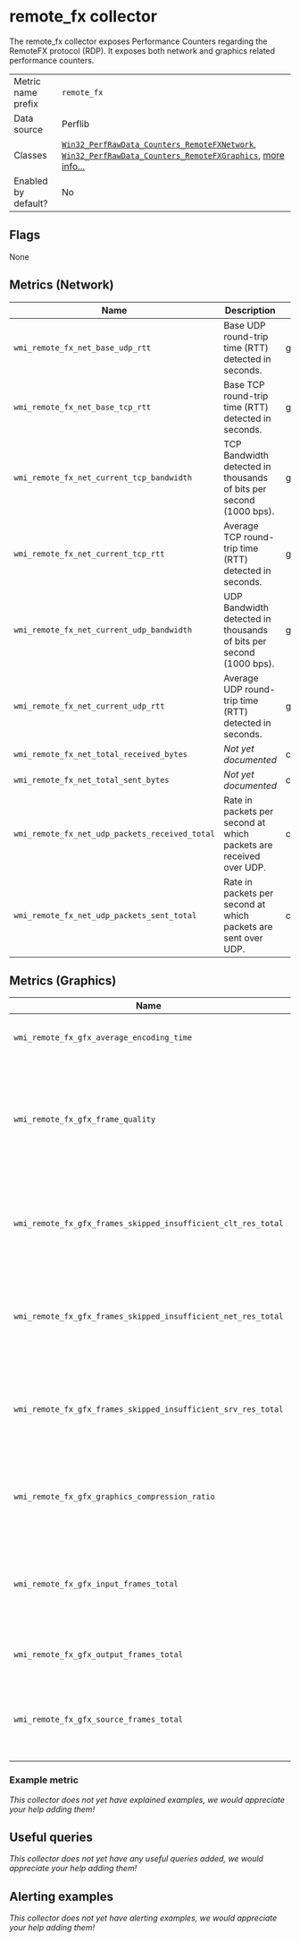 # remote_fx collector

The remote_fx collector exposes Performance Counters regarding the RemoteFX protocol (RDP). It exposes both network and graphics related performance counters.

|||
-|-
Metric name prefix  | `remote_fx`
Data source         | Perflib
Classes             | [`Win32_PerfRawData_Counters_RemoteFXNetwork`](https://wutils.com/wmi/root/cimv2/win32_perfrawdata_counters_remotefxnetwork/), [`Win32_PerfRawData_Counters_RemoteFXGraphics`](https://wutils.com/wmi/root/cimv2/win32_perfrawdata_counters_remotefxgraphics), [more info...](https://docs.microsoft.com/en-us/azure/virtual-desktop/remotefx-graphics-performance-counters)
Enabled by default? | No


## Flags

None

## Metrics (Network)

Name | Description | Type | Labels
-----|-------------|------|-------
`wmi_remote_fx_net_base_udp_rtt` | Base UDP round-trip time (RTT) detected in seconds. | gauge | `session_name`
`wmi_remote_fx_net_base_tcp_rtt` | Base TCP round-trip time (RTT) detected in seconds. | gauge | `session_name`
`wmi_remote_fx_net_current_tcp_bandwidth` | TCP Bandwidth detected in thousands of bits per second (1000 bps). | gauge | `session_name`
`wmi_remote_fx_net_current_tcp_rtt` | Average TCP round-trip time (RTT) detected in seconds. | gauge | `session_name`
`wmi_remote_fx_net_current_udp_bandwidth` | UDP Bandwidth detected in thousands of bits per second (1000 bps). | gauge | `session_name`
`wmi_remote_fx_net_current_udp_rtt` | Average UDP round-trip time (RTT) detected in seconds. | gauge | `session_name`
`wmi_remote_fx_net_total_received_bytes` | _Not yet documented_ | counter | `session_name`
`wmi_remote_fx_net_total_sent_bytes` | _Not yet documented_ | counter | `session_name`
`wmi_remote_fx_net_udp_packets_received_total` | Rate in packets per second at which packets are received over UDP. | counter | `session_name`
`wmi_remote_fx_net_udp_packets_sent_total` | Rate in packets per second at which packets are sent over UDP. | counter | `session_name`

## Metrics (Graphics)

Name | Description | Type | Labels
-----|-------------|------|-------
`wmi_remote_fx_gfx_average_encoding_time` | Average frame encoding time. | gauge | `session_name`
`wmi_remote_fx_gfx_frame_quality` | Quality of the output frame expressed as a percentage of the quality of the source frame. | gauge | `session_name`
`wmi_remote_fx_gfx_frames_skipped_insufficient_clt_res_total` | Number of frames skipped per second due to insufficient client resources. | counter | `session_name`
`wmi_remote_fx_gfx_frames_skipped_insufficient_net_res_total` | Number of frames skipped per second due to insufficient network resources. | counter | `session_name`
`wmi_remote_fx_gfx_frames_skipped_insufficient_srv_res_total` | Number of frames skipped per second due to insufficient server resources. | counter | `session_name`
`wmi_remote_fx_gfx_graphics_compression_ratio` | Ratio of the number of bytes encoded to the number of bytes input. | gauge | `session_name`
`wmi_remote_fx_gfx_input_frames_total` | Number of sources frames provided as input to RemoteFX graphics per second. | counter | `session_name`
`wmi_remote_fx_gfx_output_frames_total` | Number of frames sent to the client per second. | counter | `session_name`
`wmi_remote_fx_gfx_source_frames_total` | Number of frames composed by the source (DWM) per second. | counter | `session_name`

### Example metric
_This collector does not yet have explained examples, we would appreciate your help adding them!_

## Useful queries
_This collector does not yet have any useful queries added, we would appreciate your help adding them!_

## Alerting examples
_This collector does not yet have alerting examples, we would appreciate your help adding them!_
